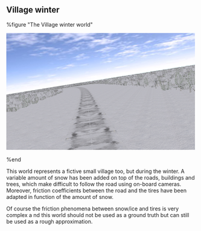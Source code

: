 ## Village winter

%figure "The Village winter world"

![The Village winter world](png/winter2.png)

%end

This world represents a fictive small village too, but during the winter. A
variable amount of snow has been added on top of the roads, buildings and trees,
which make difficult to follow the road using on-board cameras. Moreover,
friction coefficients between the road and the tires have been adapted in
function of the amount of snow.

Of course the friction phenomena between snow/ice and tires is very complex a nd
this world should not be used as a ground truth but can still be used as a rough
approximation.

